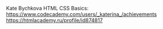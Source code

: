 Kate Bychkova
HTML CSS Basics: https://www.codecademy.com/users/_katerina_/achievements https://htmlacademy.ru/profile/id874817

